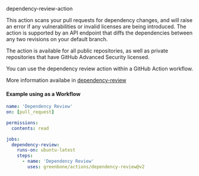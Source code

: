 dependency-review-action

This action scans your pull requests for dependency changes, and will raise an error if any vulnerabilities or invalid licenses are being introduced. The action is supported by an API endpoint that diffs the dependencies between any two revisions on your default branch.

The action is available for all public repositories, as well as private repositories that have GitHub Advanced Security licensed.

You can use the dependency review action within a GitHub Action workflow.

More information availabe in [dependency-review](https://github.com/actions/dependency-review-action)

#### Example using as a Workflow

```yaml
name: 'Dependency Review'
on: [pull_request]

permissions:
  contents: read

jobs:
  dependency-review:
    runs-on: ubuntu-latest
    steps:
      - name: 'Dependency Review'
        uses: greenbone/actions/dependency-review@v2
```
